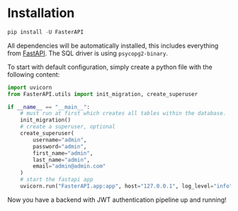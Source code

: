 # Installation

```python
pip install -U FasterAPI
```

All dependencies will be automatically installed, this includes everything from [FastAPI](https://fastapi.tiangolo.com/). The SQL driver is using `psycopg2-binary`. 

To start with default configuration, simply create a python file with the following content:

```python
import uvicorn
from FasterAPI.utils import init_migration, create_superuser

if __name__ == "__main__":
    # must run at first which creates all tables within the database.
    init_migration()
    # create a superuser, optional
    create_superuser(
        username="admin",
        password="admin",
        first_name="admin",
        last_name="admin",
        email="admin@admin.com"
    )
    # start the fastapi app
    uvicorn.run("FasterAPI.app:app", host="127.0.0.1", log_level="info", reload=True)
```

Now you have a backend with JWT authentication pipeline up and running!